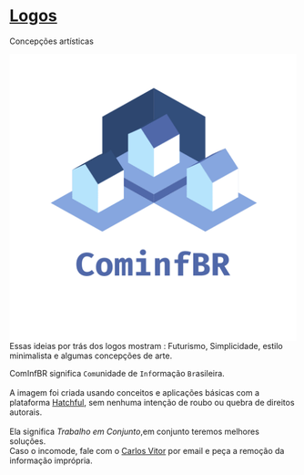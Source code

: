 # [Logos](https://github.com/Cominfbr/Logos)
Concepções artísticas

<a href="https://github.com/cominfbr"><img align='center' src="https://github.com/Cominfbr/Logos/blob/Master/logo_transparent.png"></a>
Essas ideias por trás dos logos mostram : Futurismo, Simplicidade, estilo minimalista e algumas concepções de arte. 

ComInfBR significa ```Com```unidade de ```Inf```ormação ```Br```asileira. <br> 
<br>A imagem foi criada usando conceitos e aplicações básicas com a plataforma [Hatchful](https://hatchful.shopify.com/business-services-logo-maker), sem nenhuma intenção de roubo ou quebra de direitos autorais.<br> 
<br>Ela significa *Trabalho em Conjunto*,em conjunto teremos melhores soluções.<br>
Caso o incomode, fale com o [Carlos Vitor](mailto:contatos.carlosv@gmail.com) por email e peça a remoção da informação imprópria.
